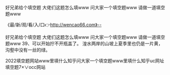 好兄弟给个填空题
大佬们这题怎么填www
问大家一个填空题www
请做一道填空题www


《最/新/观/看/入/口👉http://wencao66.com》--

好兄弟给个填空题
大佬们这题怎么填www
问大家一个填空题www
请做一道填空题www
	39、可以开始拧不开瓶盖了。
湟水两岸的山坡上夏季里也仍是一片黄，沟壑中没有一丝的绿。





2022填空题网站www里填什么知乎问大家一个填空题www里填什么知乎uc网址填空题7×∨occ网站
